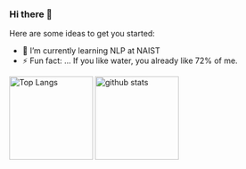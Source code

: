 ### Hi there 👋

Here are some ideas to get you started:

- 🌱 I’m currently learning NLP at NAIST
- ⚡ Fun fact: ... If you like water, you already like 72% of me.



<p align="left"> 
  <img alt="Top Langs" height="150px" src="https://github-readme-stats.vercel.app/api/top-langs/?username=ryuta-messi&layout=compact&show_icons=true&theme=material-palenight" />
  <img alt="github stats" height="150px" src="https://github-readme-stats.vercel.app/api?username=ryuta-messi&theme=material-palenight&show_icons=ture" />
</p>
